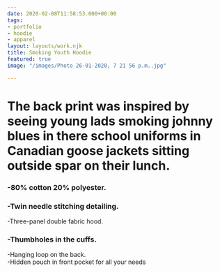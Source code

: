 ```yaml
---
date: 2020-02-08T11:58:53.000+00:00
tags:
- portfolio
- hoodie
- apparel
layout: layouts/work.njk
title: Smoking Youth Hoodie
featured: true
image: "/images/Photo 26-01-2020, 7 21 56 p.m..jpg"

---
```

# **The back print was inspired by seeing young lads smoking johnny blues in there school uniforms in Canadian goose jackets sitting outside spar on their lunch.**

### -80% cotton 20% polyester.

### -Twin needle stitching detailing.  
\-Three-panel double fabric hood.

### -Thumbholes in the cuffs.  
\-Hanging loop on the back.  
\-Hidden pouch in front pocket for all your needs